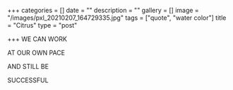 +++
categories = []
date = ""
description = ""
gallery = []
image = "/images/pxl_20210207_164729335.jpg"
tags = ["quote", "water color"]
title = "Citrus"
type = "post"

+++
WE CAN WORK

AT OUR OWN PACE

AND STILL BE

SUCCESSFUL